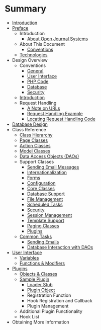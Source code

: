 # Summary

* [Introduction](README.md)
* [Preface](preface.md)
   * Introduction
       * [About Open Journal Systems](about_open_journal_systems.md)
   * About This Document
       * [Conventions](conventions.md)
   * [Technologies](technologies.md)
* Design Overview
   * Conventions
       * [General](general.md)
       * [User Interface](user_interface.md)
       * [PHP Code](php_code.md)
       * [Database](database.md)
       * [Security](security.md)
   * [Introduction](2_introduction.md)
   * Request Handling
       * [A Note on URLs](a_note_on_urls.md)
       * [Request Handling Example](request_handling_example.md)
       * [Locating Request Handling Code](locating_request_handling_code.md)
* [Database Design](database_design.md)
* Class Reference
   * [Class Hierarchy](class_hierarchy.md)
   * [Page Classes](page_classes.md)
   * [Action Classes](action_classes.md)
   * [Model Classes](model_classes.md)
   * [Data Access Objects (DAOs)](data_access_objects_daos.md)
   * Support Classes
       * [Sending Email Messages](sending_email_messages.md)
       * [Internationalization](internationalization.md)
       * [Forms](forms.md)
       * [Configuration](configuration.md)
       * [Core Classes](core_classes.md)
       * [Database Support](database_support.md)
       * [File Management](file_management.md)
       * [Scheduled Tasks](scheduled_tasks.md)
       * [Security](security2.md)
       * [Session Management](session_management.md)
       * [Template Support](template_support.md)
       * [Paging Classes](paging_classes.md)
       * [Plugins](plugins.md)
   * [Common Tasks](common_tasks.md)
       * [Sending Emails](sending_emails.md)
       * [Database Interaction with DAOs](database_interaction_with_daos.md)
* [User Interface](user_interface2.md)
   * [Variables](variables.md)
   * [Functions & Modifiers](functions_and_modifiers.md)
* [Plugins](plugins2.md)
   * [Objects & Classes](objects_and_classes.md)
   * [Sample Plugin](sample_plugin.md)
       * [Loader Stub](loader_stub.md)
       * [Plugin Object](plugin_object.md)
       * Registration Function
       * Hook Registration and Callback
       * Plugin Management
   * Additional Plugin Functionality
   * Hook List
* Obtaining More Information

